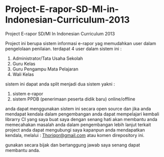 # Project-E-rapor-SD-MI-in-Indonesian-Curriculum-2013
Project E-rapor SD/MI In Indonesian Curriculum 2013

Project ini berupa sistem informasi e-rapor yag memudahkan user dalam pengelolaan penilaian.
terdapat 4 user dalam sistem ini :
1. Administrator/Tata Usaha Sekolah
2. Guru Kelas
3. Guru Pengampu Mata Pelajaran
4. Wali Kelas

sistem ini dapat anda split menjadi dua sistem yakni :
1. sistem e-rapor
2. sistem PPDB (penerimaan peserta didik baru) online/offline

anda dapat menggunakan sistem ini secara open source dan jika anda mendapat kendala dalam pengembangan anda dapat mempelajari kembali librarry CI yang saya buat
saya dengan senang hati akan membantu anda memecahakan masalah anda dalam pengembangan lebih lanjut terkait project
anda dapat mengubungi saya kapanpun anda mendapatkan kendala, melalui :
Thoriqor@gmail.com
atau komen direpository ini.

gunakan secara bijak dan bertanggung jawab
saya senang dapat membantu anda.
